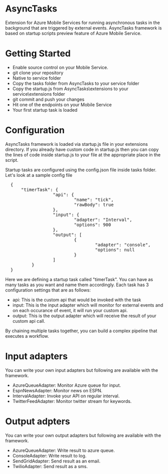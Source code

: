 AsyncTasks
==========

Extension for Azure Mobile Services for running asynchronous tasks in the background that are triggered by external events. AsyncTasks framework is based on startup scripts preview feature of Azure Mobile Service.

Getting Started
===============
* Enable source control on your Mobile Service.
* git clone your repository
* Native to service folder
* Copy the tasks folder from AsyncTasks to your service folder
* Copy the startup.js from AsyncTasks\extensions to your service\extensions folder
* git commit and push your changes
* Hit one of the endpoints on your Mobile Service
* Your first startup task is loaded

Configuration
=============

AsyncTasks framework is loaded via startup.js file in your extensions directory. If you already have custom code in startup.js then you can copy the lines of code inside startup.js to your file at the appropriate place in the script.

Startup tasks are configured using the config.json file inside tasks folder. Let's look at a sample config file

<pre>
  {
      "timerTask": {
                  "api": {
                          "name": "tick",
                          "rawBody": true
                  },
                  "input": {
                          "adapter": "Interval",
                          "options": 900
                  },
                  "output": [
                          {
                                  "adapter": "console",
                                  "options": null
                          }
                  ]
          }
  }
</pre>

Here we are defining a startup task called "timerTask". You can have as many tasks as you want and name them accordingly. Each task has 3 configuration settings that are as follows:

* api: This is the custom api that would be invoked with the task
* input: This is the input adapter which will monitor for external events and on each occurance of event, it will run your custom api.
* output: This is the output adapter which will receive the result of your custom api call.

By chaining multiple tasks together, you can build a complex pipeline that executes a workflow.

Input adapters
==============
You can write your own input adapters but following are available with the framework.

* AzureQueueAdapter: Monitor Azure queue for input.
* EspnNewsAdapter: Monitor news on ESPN.
* IntervalAdapter: Invoke your API on regular interval.
* TwitterFeedAdapter: Monitor twitter stream for keywords.

Output adpters
==============
You can write your own output adapters but following are available with the framework.
* AzureQueueAdapter: Write result to azure queue.
* ConsoleAdapter: Write result to log.
* SendGridAdapter: Send result as an email.
* TwilioAdapter: Send result as a sms.
